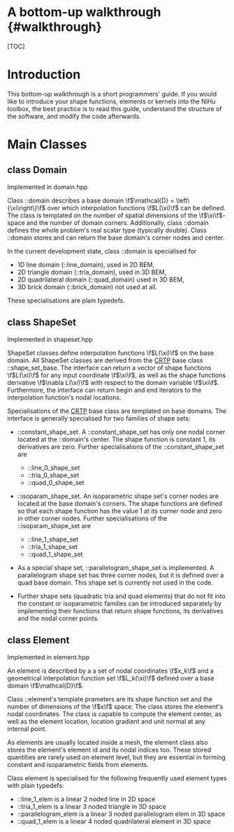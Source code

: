A bottom-up walkthrough {#walkthrough}
=======================

[CRTP]:http://en.wikipedia.org/wiki/Curiously_recurring_template_pattern

[TOC]

Introduction
============

This bottom-up walkthrough is a short programmers' guide.  If you would like to introduce your shape functions, elements or kernels into the NiHu toolbox, the best practice is to read this guide, understand the structure of the software, and modify the code afterwards.

Main Classes 
============

class Domain
------------

Implemented in domain.hpp

Class ::domain describes a base domain \f$\mathcal{D} = \left\{\xi\right\}\f$ over which interpolation functions \f$L(\xi)\f$ can be defined.
The class is templated on the number of spatial dimensions of the \f$\xi\f$-space and the number of domain corners.
Additionally, class ::domain defines the whole problem's real scalar type (typically double).
Class ::domain stores and can return the base domain's corner nodes and center.

In the current development state, class ::domain is specialised for
- 1D line domain (::line_domain), used in 2D BEM,
- 2D triangle domain (::tria_domain), used in 3D BEM,
- 2D quadrilateral domain (::quad_domain) used in 3D BEM,
- 3D brick domain (::brick_domain) not used at all.

These specialisations are plain typedefs.


class ShapeSet
--------------

Implemented in shapeset.hpp

ShapeSet classes define interpolation functions \f$L(\xi)\f$ on the base domain. All ShapeSet classes are derived from the [CRTP] base class ::shape_set_base. The interface can return a vector of shape functions \f$L(\xi)\f$ for any input coordinate \f$\xi\f$, as well as the shape functions derivative \f$\nabla L(\xi)\f$ with respect to the domain variable \f$\xi\f$. Furthermore, the interface can return begin and end iterators to the interpolation function's nodal locations.

Specialisations of the [CRTP] base class are templated on base domains. The interface is generally specialised for two families of shape sets:
- ::constant_shape_set. A ::constant_shape_set has only one nodal corner located at the ::domain's center. The shape function is constant 1, its derivatives are zero. Further specialisations of the ::constant_shape_set are
	+ ::line_0_shape_set
	+ ::tria_0_shape_set
	+ ::quad_0_shape_set
- ::isoparam_shape_set. An isoparametric shape set's corner nodes are located at the base domain's corners. The shape functions are defined so that each shape function has the value 1 at its corner node and zero in other corner nodes. Further specialisations of the ::isoparam_shape_set are
	+ ::line_1_shape_set
	+ ::tria_1_shape_set
	+ ::quad_1_shape_set

- As a special shape set, ::parallelogram_shape_set is implemented. A parallelogram shape set has three corner nodes, but it is defined over a quad base domain. This shape set is currently not used in the code.
- Further shape sets (quadratic tria and quad elements) that do not fit into the constant or isoparametric families can be introduced separately by implementing their functions that return shape functions, its derivatives and the nodal corner points.
	

class Element
-------------

Implemented in element.hpp

An element is described by a a set of nodal coordinates \f$x_k\f$ and a geometrical interpolation function set \f$L_k(\xi)\f$ defined over a base domain \f$\mathcal{D}\f$.

Class ::element's template prameters are its shape function set and the number of dimensions of the \f$x\f$ space. The class stores the element's nodal coordinates. The class is capable to compute the element center, as well as the element location, location gradient and unit normal at any internal point.

As elements are usually located inside a mesh, the element class also stores the element's element id and its nodal indices too. These stored quantities are rarely used on element level, but they are essential in forming constant and isoparametric fields from elements.

Class element is specialised for the following frequently used element types with plain typedefs:
- ::line_1_elem is a linear 2 noded line in 2D space
- ::tria_1_elem is a linear 3 noded triangle in 3D space
- ::parallelogram_elem is a linear 3 noded parallelogram elem in 3D space
- ::quad_1_elem is a linear 4 noded quadrilateral element in 3D space
